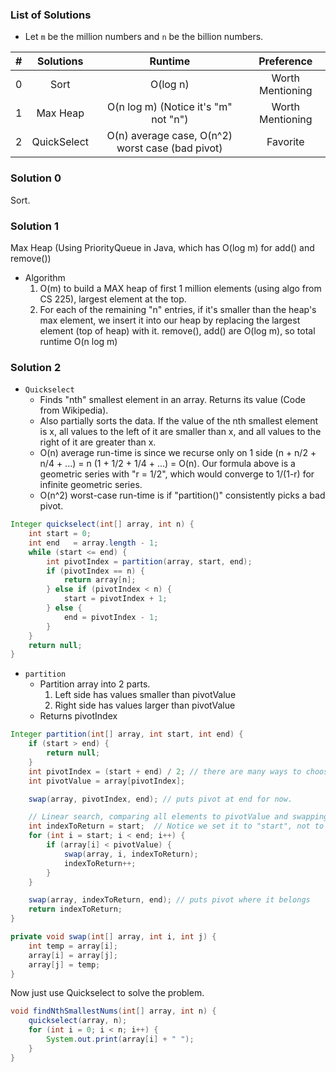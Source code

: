 ### List of Solutions

- Let `m` be the million numbers and `n` be the billion numbers.

| # |  Solutions  |                    Runtime                       |    Preference    |
|:-:|:-----------:|:------------------------------------------------:|:----------------:|
| 0 | Sort        | O(log n)                                         | Worth Mentioning |
| 1 | Max Heap    | O(n log m) (Notice it's "m" not "n")             | Worth Mentioning |
| 2 | QuickSelect | O(n) average case, O(n^2) worst case (bad pivot) |     Favorite     |


### Solution 0

Sort.

### Solution 1

Max Heap (Using PriorityQueue in Java, which has O(log m) for add() and remove())

- Algorithm
  1. O(m) to build a MAX heap of first 1 million elements (using algo from CS 225), largest element at the top.
  1. For each of the remaining "n" entries, if it's smaller than the heap's max element, we insert it into our heap by replacing the largest element (top of heap) with it. remove(), add() are O(log m), so total runtime O(n log m)

### Solution 2

- `Quickselect`
  - Finds "nth" smallest element in an array. Returns its value (Code from Wikipedia).
  - Also partially sorts the data. If the value of the nth smallest element is x, all values to the left of it are smaller than x, and all values to the right of it are greater than x.
  - O(n) average run-time is since we recurse only on 1 side (n + n/2 + n/4 + ...) = n (1 + 1/2 + 1/4 + ...) = O(n). Our formula above is a geometric series with "r = 1/2", which would converge to 1/(1-r) for infinite geometric series.
  - O(n^2) worst-case run-time is if "partition()" consistently picks a bad pivot.

```java
Integer quickselect(int[] array, int n) {
    int start = 0;
    int end   = array.length - 1;
    while (start <= end) {
        int pivotIndex = partition(array, start, end);
        if (pivotIndex == n) {
            return array[n];
        } else if (pivotIndex < n) {
            start = pivotIndex + 1;
        } else {
            end = pivotIndex - 1;
        }
    }
    return null;
}
```

- `partition`
  - Partition array into 2 parts.
    1. Left side has values smaller than pivotValue
    1. Right side has values larger than pivotValue
  - Returns pivotIndex

```java
Integer partition(int[] array, int start, int end) {
    if (start > end) {
        return null;
    }
    int pivotIndex = (start + end) / 2; // there are many ways to choose a pivot
    int pivotValue = array[pivotIndex];

    swap(array, pivotIndex, end); // puts pivot at end for now.

    // Linear search, comparing all elements to pivotValue and swapping as necessary
    int indexToReturn = start;	// Notice we set it to "start", not to "0".
    for (int i = start; i < end; i++) {
        if (array[i] < pivotValue) {
            swap(array, i, indexToReturn);
            indexToReturn++;
        }
    }

    swap(array, indexToReturn, end); // puts pivot where it belongs
    return indexToReturn;
}

private void swap(int[] array, int i, int j) {
    int temp = array[i];
    array[i] = array[j];
    array[j] = temp;
}
```

Now just use Quickselect to solve the problem.

```Java
void findNthSmallestNums(int[] array, int n) {
    quickselect(array, n);
    for (int i = 0; i < n; i++) {
        System.out.print(array[i] + " ");
    }
}
```
